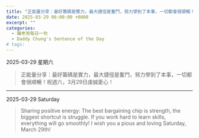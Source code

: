 ```yaml
---
title: "正能量分享：最好籌碼是實力，最大捷徑是奮鬥，努力學到了本事，一切都會很順暢！祝週六，3月29日虔誠愛心！ <br> Sharing positive energy: The best bargaining chip is strength, the biggest shortcut is struggle. If you work hard to learn skills, everything will go smoothly! I wish you a pious and loving Saturday, March 29th!"
date: 2025-03-29 06:00:00 +0800
excerpt: ""
categories:
  - 鍾老爸每日一句
  - Daddy Chung's Sentence of the Day
# tags:
---
```


2025-03-29 星期六

> 正能量分享：最好籌碼是實力，最大捷徑是奮鬥，努力學到了本事，一切都會很順暢！祝週六，3月29日虔誠愛心！

---

2025-03-29 Saturday

> Sharing positive energy: The best bargaining chip is strength, the biggest shortcut is struggle. If you work hard to learn skills, everything will go smoothly! I wish you a pious and loving Saturday, March 29th!
